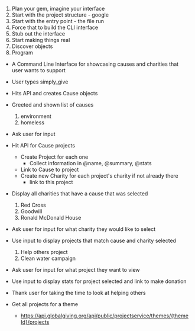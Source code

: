 1. Plan your gem, imagine your interface
2. Start with the project structure - google
3. Start with the entry point - the file run
4. Force that to build the CLI interface
5. Stub out the interface
6. Start making things real
7. Discover objects
8. Program

- A Command Line Interface for showcasing causes and charities that user wants to support

- User types simply_give

- Hits API and creates Cause objects

- Greeted and shown list of causes
  1. environment
  2. homeless

- Ask user for input

- Hit API for Cause projects
  - Create Project for each one
    - Collect information in @name, @summary, @stats
  - Link to Cause to project
  - Create new Charity for each project's charity if not already there
    - link to this project

- Display all charities that have a cause that was selected
  1. Red Cross
  2. Goodwill
  3. Ronald McDonald House

- Ask user for input for what charity they would like to select

- Use input to display projects that match cause and charity selected
  1. Help others project
  2. Clean water campaign

- Ask user for input for what project they want to view

- Use input to display stats for project selected and link to make donation

- Thank user for taking the time to look at helping others


- Get all projects for a theme
  - https://api.globalgiving.org/api/public/projectservice/themes/{themeId}/projects


